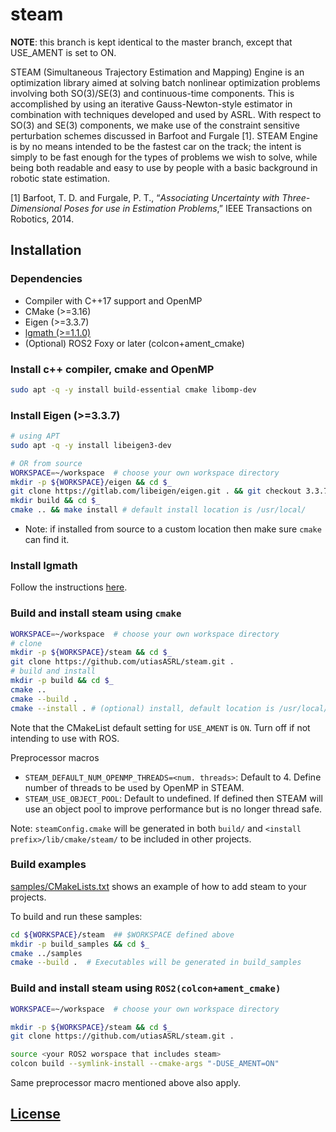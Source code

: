 # steam

**NOTE**: this branch is kept identical to the master branch, except that USE_AMENT is set to ON.

STEAM (Simultaneous Trajectory Estimation and Mapping) Engine is an optimization library aimed at solving batch nonlinear optimization problems involving both SO(3)/SE(3) and continuous-time components. This is accomplished by using an iterative Gauss-Newton-style estimator in combination with techniques developed and used by ASRL. With respect to SO(3) and SE(3) components, we make use of the constraint sensitive perturbation schemes discussed in Barfoot and Furgale [1]. STEAM Engine is by no means intended to be the fastest car on the track; the intent is simply to be fast enough for the types of problems we wish to solve, while being both readable and easy to use by people with a basic background in robotic state estimation.

[1] Barfoot, T. D. and Furgale, P. T., “_Associating Uncertainty with Three-Dimensional Poses for use in Estimation Problems_,” IEEE Transactions on Robotics, 2014.

## Installation

### Dependencies

- Compiler with C++17 support and OpenMP
- CMake (>=3.16)
- Eigen (>=3.3.7)
- [lgmath (>=1.1.0)](https://github.com/utiasASRL/lgmath.git)
- (Optional) ROS2 Foxy or later (colcon+ament_cmake)

### Install c++ compiler, cmake and OpenMP

```bash
sudo apt -q -y install build-essential cmake libomp-dev
```

### Install Eigen (>=3.3.7)

```bash
# using APT
sudo apt -q -y install libeigen3-dev

# OR from source
WORKSPACE=~/workspace  # choose your own workspace directory
mkdir -p ${WORKSPACE}/eigen && cd $_
git clone https://gitlab.com/libeigen/eigen.git . && git checkout 3.3.7
mkdir build && cd $_
cmake .. && make install # default install location is /usr/local/
```

- Note: if installed from source to a custom location then make sure `cmake` can find it.

### Install lgmath

Follow the instructions [here](https://github.com/utiasASRL/lgmath.git).

### Build and install steam using `cmake`

```bash
WORKSPACE=~/workspace  # choose your own workspace directory
# clone
mkdir -p ${WORKSPACE}/steam && cd $_
git clone https://github.com/utiasASRL/steam.git .
# build and install
mkdir -p build && cd $_
cmake ..
cmake --build .
cmake --install . # (optional) install, default location is /usr/local/
```

Note that the CMakeList default setting for `USE_AMENT` is `ON`. Turn off if not intending to use with ROS.

Preprocessor macros

- `STEAM_DEFAULT_NUM_OPENMP_THREADS=<num. threads>`: Default to 4. Define number of threads to be used by OpenMP in STEAM.
- `STEAM_USE_OBJECT_POOL`: Default to undefined. If defined then STEAM will use an object pool to improve performance but is no longer thread safe.

Note: `steamConfig.cmake` will be generated in both `build/` and `<install prefix>/lib/cmake/steam/` to be included in other projects.

### Build examples

[samples/CMakeLists.txt](./samples/CMakeLists.txt) shows an example of how to add steam to your projects.

To build and run these samples:

```bash
cd ${WORKSPACE}/steam  ## $WORKSPACE defined above
mkdir -p build_samples && cd $_
cmake ../samples
cmake --build .  # Executables will be generated in build_samples
```

### Build and install steam using `ROS2(colcon+ament_cmake)`

```bash
WORKSPACE=~/workspace  # choose your own workspace directory

mkdir -p ${WORKSPACE}/steam && cd $_
git clone https://github.com/utiasASRL/steam.git .

source <your ROS2 worspace that includes steam>
colcon build --symlink-install --cmake-args "-DUSE_AMENT=ON"
```

Same preprocessor macro mentioned above also apply.

## [License](./LICENSE)
